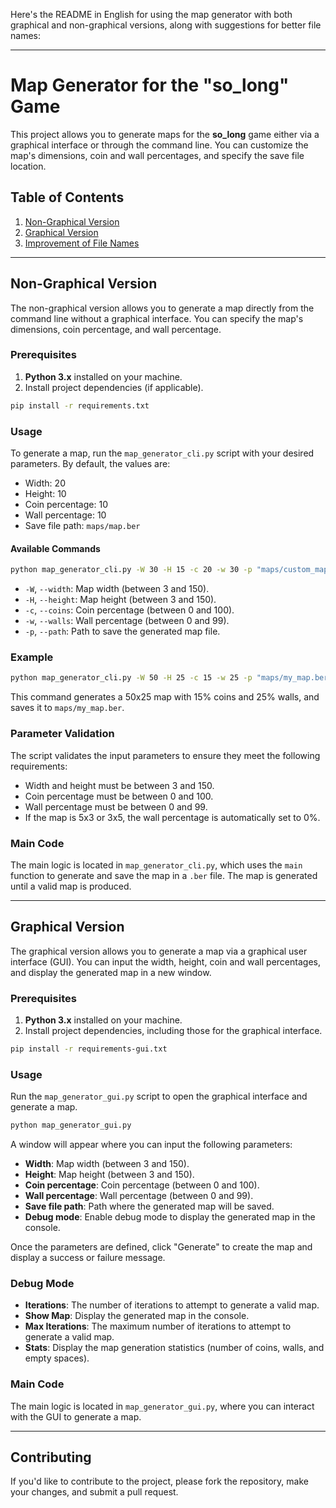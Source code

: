 Here's the README in English for using the map generator with both graphical and non-graphical versions, along with suggestions for better file names:

---

# Map Generator for the "so_long" Game

This project allows you to generate maps for the **so_long** game either via a graphical interface or through the command line. You can customize the map's dimensions, coin and wall percentages, and specify the save file location.

## Table of Contents

1. [Non-Graphical Version](#non-graphical-version)
2. [Graphical Version](#graphical-version)
3. [Improvement of File Names](#improvement-of-file-names)

---

## Non-Graphical Version

The non-graphical version allows you to generate a map directly from the command line without a graphical interface. You can specify the map's dimensions, coin percentage, and wall percentage.

### Prerequisites

1. **Python 3.x** installed on your machine.
2. Install project dependencies (if applicable).

```bash
pip install -r requirements.txt
```

### Usage

To generate a map, run the `map_generator_cli.py` script with your desired parameters. By default, the values are:

- Width: 20
- Height: 10
- Coin percentage: 10
- Wall percentage: 10
- Save file path: `maps/map.ber`

#### Available Commands

```bash
python map_generator_cli.py -W 30 -H 15 -c 20 -w 30 -p "maps/custom_map.ber"
```

- `-W`, `--width`: Map width (between 3 and 150).
- `-H`, `--height`: Map height (between 3 and 150).
- `-c`, `--coins`: Coin percentage (between 0 and 100).
- `-w`, `--walls`: Wall percentage (between 0 and 99).
- `-p`, `--path`: Path to save the generated map file.

### Example

```bash
python map_generator_cli.py -W 50 -H 25 -c 15 -w 25 -p "maps/my_map.ber"
```

This command generates a 50x25 map with 15% coins and 25% walls, and saves it to `maps/my_map.ber`.

### Parameter Validation

The script validates the input parameters to ensure they meet the following requirements:

- Width and height must be between 3 and 150.
- Coin percentage must be between 0 and 100.
- Wall percentage must be between 0 and 99.
- If the map is 5x3 or 3x5, the wall percentage is automatically set to 0%.

### Main Code

The main logic is located in `map_generator_cli.py`, which uses the `main` function to generate and save the map in a `.ber` file. The map is generated until a valid map is produced.

---

## Graphical Version

The graphical version allows you to generate a map via a graphical user interface (GUI). You can input the width, height, coin and wall percentages, and display the generated map in a new window.

### Prerequisites

1. **Python 3.x** installed on your machine.
2. Install project dependencies, including those for the graphical interface.

```bash
pip install -r requirements-gui.txt
```

### Usage

Run the `map_generator_gui.py` script to open the graphical interface and generate a map.

```bash
python map_generator_gui.py
```

A window will appear where you can input the following parameters:

- **Width**: Map width (between 3 and 150).
- **Height**: Map height (between 3 and 150).
- **Coin percentage**: Coin percentage (between 0 and 100).
- **Wall percentage**: Wall percentage (between 0 and 99).
- **Save file path**: Path where the generated map will be saved.
- **Debug mode**: Enable debug mode to display the generated map in the console.

Once the parameters are defined, click "Generate" to create the map and display a success or failure message.

### Debug Mode

- **Iterations**: The number of iterations to attempt to generate a valid map.
- **Show Map**: Display the generated map in the console.
- **Max Iterations**: The maximum number of iterations to attempt to generate a valid map.
- **Stats**: Display the map generation statistics (number of coins, walls, and empty spaces).


### Main Code

The main logic is located in `map_generator_gui.py`, where you can interact with the GUI to generate a map.

---


## Contributing

If you'd like to contribute to the project, please fork the repository, make your changes, and submit a pull request.
